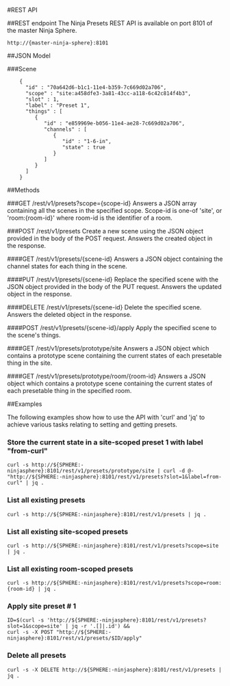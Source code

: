 #REST API

##REST endpoint
The Ninja Presets REST API is available on port 8101 of the master Ninja Sphere.

	http://{master-ninja-sphere}:8101

##JSON Model

###Scene

		{
		  "id" : "70a642d6-b1c1-11e4-b359-7c669d02a706",
		  "scope" : "site:a458dfe3-3a81-43cc-a118-6c42c814f4b3",
		  "slot" : 1,
		  "label" : "Preset 1",
		  "things" : [
		     {
		        "id" : "e859969e-b056-11e4-ae28-7c669d02a706",
		        "channels" : [
		           {
		              "id" : "1-6-in",
		              "state" : true
		           }
		        ]
		     }
		  ]
		}


##Methods

###GET /rest/v1/presets?scope={scope-id}
Answers a JSON array containing all the scenes in the specified scope. Scope-id is one-of 'site', or 'room:{room-id}' where room-id is the identifier of a room.

###POST /rest/v1/presets
Create a new scene using the JSON object provided in the body of the POST request. Answers the created object in the response.

####GET /rest/v1/presets/{scene-id}
Answers a JSON object containing the channel states for each thing in the scene.

####PUT /rest/v1/presets/{scene-id}
Replace the specified scene with the JSON object provided in the body of the PUT request. Answers the updated object in the response.

####DELETE /rest/v1/presets/{scene-id}
Delete the specified scene. Answers the deleted object in the response.

####POST /rest/v1/presets/{scene-id}/apply
Apply the specified scene to the scene's things.

####GET /rest/v1/presets/prototype/site
Answers a JSON object which contains a prototype scene containing the current states of each presetable thing in the site.

####GET /rest/v1/presets/prototype/room/{room-id}
Answers a JSON object which contains a prototype scene containing the current states of each presetable thing in the specified room.

##Examples

The following examples show how to use the API with 'curl' and 'jq' to achieve various tasks relating to setting and getting presets.

### Store the current state in a site-scoped preset 1 with label "from-curl"

	curl -s http://${SPHERE:-ninjasphere}:8101/rest/v1/presets/prototype/site | curl -d @- "http://${SPHERE:-ninjasphere}:8101/rest/v1/presets?slot=1&label=from-curl" | jq .

### List all existing presets

	curl -s http://${SPHERE:-ninjasphere}:8101/rest/v1/presets | jq .

### List all existing site-scoped presets

	curl -s http://${SPHERE:-ninjasphere}:8101/rest/v1/presets?scope=site | jq .

### List all existing room-scoped presets

	curl -s http://${SPHERE:-ninjasphere}:8101/rest/v1/presets?scope=room:{room-id} | jq .

### Apply site preset # 1

	ID=$(curl -s 'http://${SPHERE:-ninjasphere}:8101/rest/v1/presets?slot=1&scope=site' | jq -r '.[]|.id') &&
	curl -s -X POST "http://${SPHERE:-ninjasphere}:8101/rest/v1/presets/$ID/apply"

### Delete all presets

	curl -s -X DELETE http://${SPHERE:-ninjasphere}:8101/rest/v1/presets | jq .

